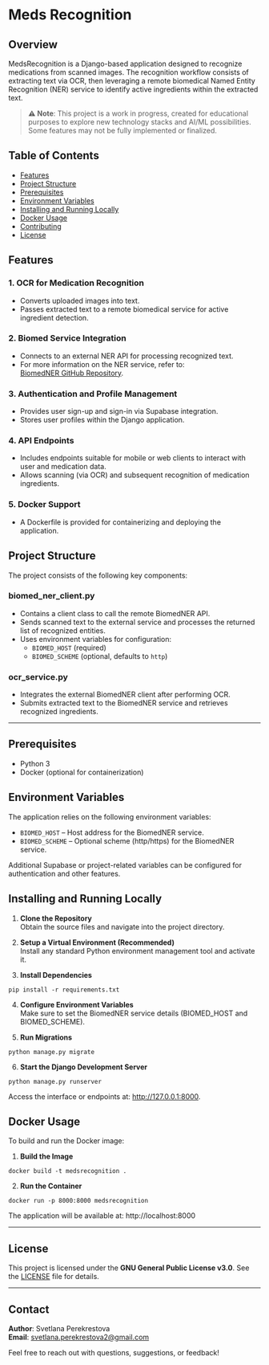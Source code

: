 # **Meds Recognition**

## Overview

MedsRecognition is a Django-based application designed to recognize medications from scanned images. The recognition workflow consists of extracting text via OCR, then leveraging a remote biomedical Named Entity Recognition (NER) service to identify active ingredients within the extracted text.

> **⚠️ Note**: This project is a work in progress, created for educational purposes to explore new technology stacks and AI/ML possibilities. Some features may not be fully implemented or finalized.

## Table of Contents

- [Features](#features)
- [Project Structure](#project-structure)
- [Prerequisites](#prerequisites)
- [Environment Variables](#environment-variables)
- [Installing and Running Locally](#installing-and-running-locally)
- [Docker Usage](#docker-usage)
- [Contributing](#contributing)
- [License](#license)

## Features

### 1. **OCR for Medication Recognition**  
- Converts uploaded images into text.
- Passes extracted text to a remote biomedical service for active ingredient detection.

### 2. **Biomed Service Integration**  
- Connects to an external NER API for processing recognized text.  
- For more information on the NER service, refer to:  
  [BiomedNER GitHub Repository](https://github.com/SPerekrestova/BiomedNER).

### 3. **Authentication and Profile Management**  
- Provides user sign-up and sign-in via Supabase integration.  
- Stores user profiles within the Django application.

### 4. **API Endpoints**  
- Includes endpoints suitable for mobile or web clients to interact with user and medication data.  
- Allows scanning (via OCR) and subsequent recognition of medication ingredients.

### 5. **Docker Support**  
- A Dockerfile is provided for containerizing and deploying the application.

## Project Structure

The project consists of the following key components:

### **biomed_ner_client.py**
- Contains a client class to call the remote BiomedNER API.
- Sends scanned text to the external service and processes the returned list of recognized entities.
- Uses environment variables for configuration:
  - `BIOMED_HOST` (required)
  - `BIOMED_SCHEME` (optional, defaults to `http`)

### **ocr_service.py**
- Integrates the external BiomedNER client after performing OCR.
- Submits extracted text to the BiomedNER service and retrieves recognized ingredients.

---

## Prerequisites

- Python 3  
- Docker (optional for containerization)  

## Environment Variables

The application relies on the following environment variables:

- `BIOMED_HOST` – Host address for the BiomedNER service.  
- `BIOMED_SCHEME` – Optional scheme (http/https) for the BiomedNER service.  

Additional Supabase or project-related variables can be configured for authentication and other features.

## Installing and Running Locally

1. **Clone the Repository**  
   Obtain the source files and navigate into the project directory.

2. **Setup a Virtual Environment (Recommended)**  
   Install any standard Python environment management tool and activate it.

3. **Install Dependencies**  
```shell script
pip install -r requirements.txt
```

4. **Configure Environment Variables**  
   Make sure to set the BiomedNER service details (BIOMED_HOST and BIOMED_SCHEME).

5. **Run Migrations**  
```shell script
python manage.py migrate
```

6. **Start the Django Development Server**  
```shell script
python manage.py runserver
```
   Access the interface or endpoints at: http://127.0.0.1:8000.

## Docker Usage

To build and run the Docker image:

1. **Build the Image**  
```shell script
docker build -t medsrecognition .
```

2. **Run the Container**  
```shell script
docker run -p 8000:8000 medsrecognition
```
   The application will be available at: http://localhost:8000

---

## **License**  

This project is licensed under the **GNU General Public License v3.0**. See the [LICENSE](LICENSE) file for details.  

---

## **Contact**  

**Author**: Svetlana Perekrestova  
**Email**: [svetlana.perekrestova2@gmail.com](mailto:svetlana.perekrestova2@gmail.com)  

Feel free to reach out with questions, suggestions, or feedback!  
